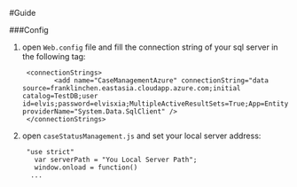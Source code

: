 ﻿#Guide

###Config
1. open `Web.config` file and fill the connection string of your sql server in the following tag:
    
        <connectionStrings>
               <add name="CaseManagementAzure" connectionString="data source=franklinchen.eastasia.cloudapp.azure.com;initial catalog=TestDB;user id=elvis;password=elvisxia;MultipleActiveResultSets=True;App=EntityFramework" providerName="System.Data.SqlClient" />
        </connectionStrings>
2. open `caseStatusManagement.js` and set your local server address:

        "use strict"
          var serverPath = "You Local Server Path";
          window.onload = function()
         ...

